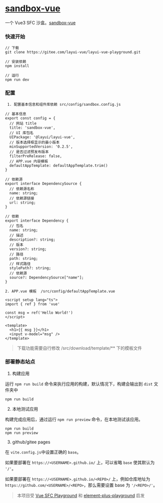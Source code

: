 # [sandbox-vue](https://layui-vue.gitee.io/sandbox-vue)

一个 Vue3 SFC 沙盒。[sandbox-vue](https://layui-vue.gitee.io/sandbox-vue)

### 快速开始

```
// 下载
git clone https://gitee.com/layui-vue/layui-vue-playground.git

// 安装依赖
npm install

// 运行
npm run dev

```

### 配置

```
 1. 配置基本信息和组件库依赖 src/config/sandbox.config.js

// 基本信息
export const config = {
  // 网站 title
  title: 'sandbox-vue',
  // UI 库包名
  UIPackage: '@layui/layui-vue',
  // 版本选择框显示的最小版本
  minSupportedVersion: '0.2.5',
  // 是否过滤预发布版本
  filterPreRelease: false,
  // APP.vue 内容模板
  defaultAppTemplate: defaultAppTemplate.trim()
}

// 依赖源
export interface DependencySource {
  // 依赖源名称
  name: string;
  // 依赖源链接
  url: string;
}

// 依赖
export interface Dependency {
  // 包名
  name: string;
  // 描述
  description?: string;
  // 版本
  version?: string;
  // 路径
  path: string;
  // 样式路径
  stylePath?: string;
  // 依赖源
  source?: DependencySource["name"];
}

2. APP.vue 模板  /src/config/defaultAppTemplate.vue 

<script setup lang="ts">
import { ref } from 'vue'

const msg = ref('Hello World!')
</script>

<template>
  <h1>{{ msg }}</h1>
  <input v-model="msg" />
</template>

```

> 下载功能需要自行修改 /src/download/template/\*\* 下的模板文件

### 部署静态站点

1. 构建应用

运行 `npm run build` 命令来执行应用的构建，默认情况下，构建会输出到 `dist` 文件夹中

```
npm run build
```

2. 本地测试应用

构建完成应用后，通过运行 `npm run preview` 命令，在本地测试该应用。

```
npm run build
npm run preview
```

3. github/gitee pages

在 `vite.config.js`中设置正确的 `base`。

如果要部署在 `https://<USERNAME>.github.io/` 上，可以省略 `base` 使其默认为 `'/'`。

如果要部署在 `https://<USERNAME>.github.io/<REPO>/` 上，例如仓库地址为` https://github.com/<USERNAME>/<REPO>`，那么需要设置 base 为 `'/<REPO>/'`。

> 本项目受 [Vue SFC Playground](https://sfc.vuejs.org/) 和 [element-plus-playground](https://github.com/element-plus/element-plus-playground) 启发
